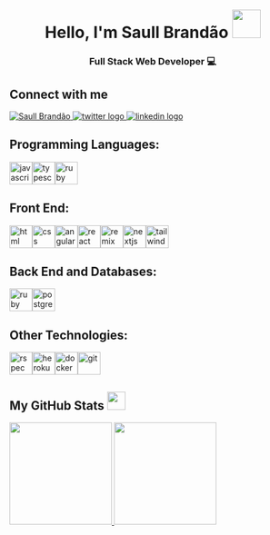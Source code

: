 <h1 align="center"> Hello, I'm Saull Brandão <img src = "https://raw.githubusercontent.com/MartinHeinz/MartinHeinz/master/wave.gif" width=50px height=50px> </h1>
<h3 align="center">Full Stack Web Developer 💻</h3>

<h2> Connect with me</h2>
<a href="https://saull.vercel.app">
    <img alt="Saull Brandão" src="https://img.shields.io/badge/-saull.vercel.app-1a1a1a?style=flat&logo=googlechrome&logoColor=white" />
</a>
<a href="https://www.twitter.com/saullbrandao/">
    <img alt="twitter logo" src="https://img.shields.io/badge/-saullbrandao-1DA1F2?style=flat&logo=Twitter&logoColor=white" />
</a>
<a href="https://www.linkedin.com/in/saullbrandao/">
    <img alt="linkedin logo" src="https://img.shields.io/badge/-saullbrandao-0A66C2?style=flat&logo=Linkedin&logoColor=white" />
</a>

<h2 align="left">Programming Languages:</h2>
<div style="display: flex">
    <img width='40px' src='https://raw.githubusercontent.com/rahulbanerjee26/githubAboutMeGenerator/main/icons/javascript.svg' alt="javascript">
    <img width='40px' src='https://raw.githubusercontent.com/rahulbanerjee26/githubAboutMeGenerator/main/icons/typescript.svg' alt="typescript">
    <img width='40px' src='https://raw.githubusercontent.com/rahulbanerjee26/githubAboutMeGenerator/main/icons/ruby.svg' alt="ruby">
</div>

<h2 align="left">Front End:</h2>
<div style="display: flex">
    <img width='40px' src='https://raw.githubusercontent.com/rahulbanerjee26/githubAboutMeGenerator/main/icons/html.svg' alt='html'>
    <img width='40px' src='https://raw.githubusercontent.com/rahulbanerjee26/githubAboutMeGenerator/main/icons/css.svg' alt='css'>
    <img width='40px' src='https://raw.githubusercontent.com/rahulbanerjee26/githubAboutMeGenerator/main/icons/angularjs.svg' alt='angular'>
    <img width='40px' src='https://raw.githubusercontent.com/rahulbanerjee26/githubAboutMeGenerator/main/icons/reactjs.svg' alt='react'>
    <img width='40px' src='https://avatars.githubusercontent.com/u/64235328' alt='remix'>
    <img width='40px' src='https://assets.vercel.com/image/upload/q_auto/front/assets/design/nextjs-white-logo.svg' alt='nextjs'>
    <img width='40px' src='https://raw.githubusercontent.com/rahulbanerjee26/githubAboutMeGenerator/main/icons/tailwind.svg' alt='tailwind'>
    
</div>

<h2 align="left">Back End and Databases:</h2>
<div style="display: flex">
    <img width ='40px' src ='https://raw.githubusercontent.com/rahulbanerjee26/githubAboutMeGenerator/main/icons/rails.svg' alt='ruby on rails'>
    <img width ='40px' src ='https://raw.githubusercontent.com/rahulbanerjee26/githubProfileReadmeGenerator/main/icons/postgresql.svg' alt='postgresql'>
</div>

<h2 align="left">Other Technologies:</h2>
<div style="display: flex">
    <img width ='40px' src ='https://rspec.info/images/logo.png' alt='rspec'>
    <img width ='40px' src ='https://raw.githubusercontent.com/rahulbanerjee26/githubProfileReadmeGenerator/main/icons/heroku.svg' alt='heroku'>
    <img width ='40px' src ='https://raw.githubusercontent.com/rahulbanerjee26/githubProfileReadmeGenerator/main/icons/docker.svg' alt='docker'>
    <img width ='40px' src ='https://git-scm.com/images/logos/downloads/Git-Icon-1788C.png' alt='git'>
</div>

<h2> My GitHub Stats <img src='https://media1.giphy.com/media/du3J3cXyzhj75IOgvA/giphy.gif?cid=ecf05e47x2g034i9pzwtzzsd3xgg2w9nr94t4tflbbgo3008&rid=giphy.gif' width=32px  height=32px> </h2>

<div>
  <a href="https://github.com/saullbrandao">
  <img height="180em" src="https://github-readme-stats.vercel.app/api?username=saullbrandao&show_icons=true&t&bg_color=080808&text_color=f5f5f5&icon_color=2196F3&title_color=2196F3&include_all_commits=true&count_private=true"/>
  <img height="180em" src="https://github-readme-stats.vercel.app/api/top-langs/?username=saullbrandao&layout=compact&bg_color=080808&text_color=f5f5f5&icon_color=2196F3&title_color=2196F3"/>
<div>
